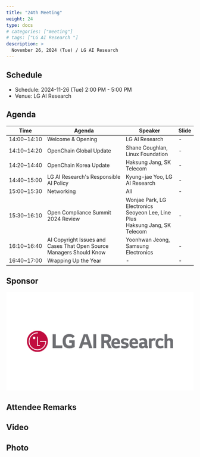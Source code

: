 ```yaml
---
title: "24th Meeting"
weight: 24
type: docs
# categories: ["meeting"]
# tags: ["LG AI Research "]
description: >
  November 26, 2024 (Tue) / LG AI Research
---
```


## Schedule

* Schedule: 2024-11-26 (Tue) 2:00 PM - 5:00 PM
* Venue: LG AI Research

## Agenda

| Time | Agenda | Speaker | Slide |
|----|-----------------|------|------|
| 14:00~14:10 | Welcome & Opening | LG AI Research | - |
| 14:10~14:20 | OpenChain Global Update | Shane Coughlan, Linux Foundation | - |
| 14:20~14:40 | OpenChain Korea Update |  Haksung Jang, SK Telecom | - |
| 14:40~15:00 | LG AI Research's Responsible AI Policy | Kyung-jae Yoo, LG AI Research | - |
| 15:00~15:30 | Networking | All | - |
| 15:30~16:10 | Open Compliance Summit 2024 Review | Wonjae Park, LG Electronics <br>  Seoyeon Lee, Line Plus <br> Haksung Jang, SK Telecom | - |
| 16:10~16:40 | AI Copyright Issues and Cases That Open Source Managers Should Know | Yoonhwan Jeong, Samsung Electronics | - |
| 16:40~17:00 | Wrapping Up the Year | - | - |

## Sponsor

![](./lgresearch.jpg)

## Attendee Remarks

## Video

## Photo